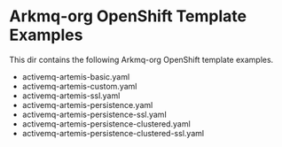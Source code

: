 # Arkmq-org OpenShift Template Examples

This dir contains the following Arkmq-org OpenShift template examples.

* activemq-artemis-basic.yaml
* activemq-artemis-custom.yaml
* activemq-artemis-ssl.yaml
* activemq-artemis-persistence.yaml
* activemq-artemis-persistence-ssl.yaml
* activemq-artemis-persistence-clustered.yaml
* activemq-artemis-persistence-clustered-ssl.yaml

